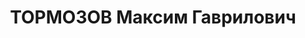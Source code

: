 ---
title: ТОРМОЗОВ Максим Гаврилович
description: "Род. в 1907, член ВКП(б) с 1925. Политрук, преподаватель Полтавского\
  \ военно-политического училища \n  Арестован 08.10.1937. Приговор: ВК ВС СССР, 04.01.1938\
  \ – ВМН. Расстрелян 05.01.1938. \n  Реабилитирован 25.04.1958"
---